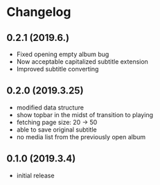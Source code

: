 # Changelog

## 0.2.1 (2019.6.)
- Fixed opening empty album bug
- Now acceptable capitalized subtitle extension
- Improved subtitle converting

## 0.2.0 (2019.3.25)
- modified data structure
- show topbar in the midst of transition to playing
- fetching page size: 20 -> 50
- able to save original subtitle
- no media list from the previously open album

## 0.1.0 (2019.3.4)
- initial release